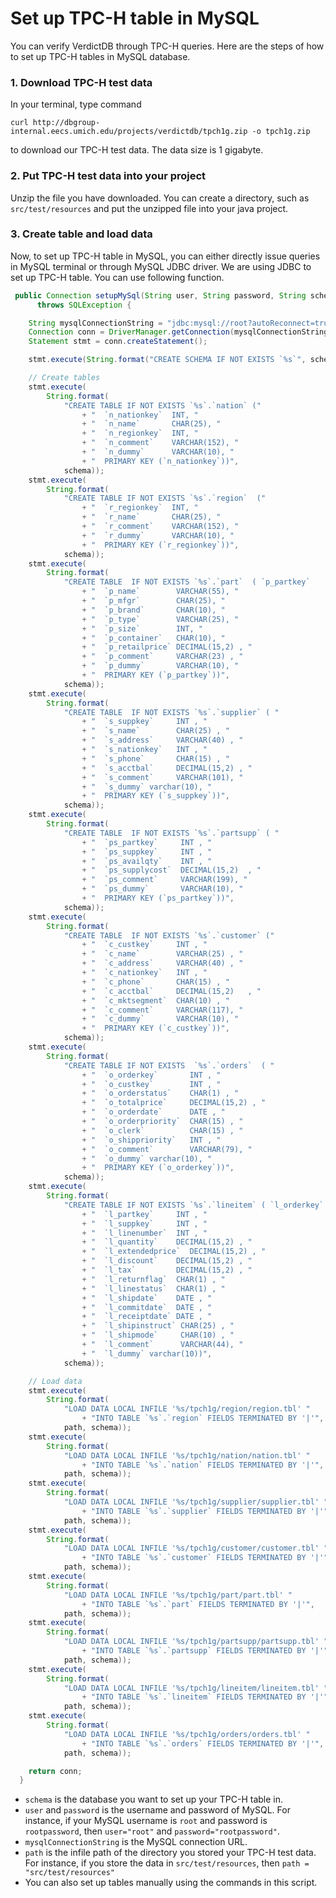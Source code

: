 # Set up TPC-H table in MySQL

You can verify VerdictDB through TPC-H queries. Here are the steps of how to set up TPC-H tables in MySQL database.


### 1. Download TPC-H test data

In your terminal, type command
```
curl http://dbgroup-internal.eecs.umich.edu/projects/verdictdb/tpch1g.zip -o tpch1g.zip
```
to download our TPC-H test data. The data size is 1 gigabyte.


### 2. Put TPC-H test data into your project

Unzip the file you have downloaded. You can create a directory, such as `src/test/resources` and put the unzipped file into your java project.

### 3. Create table and load data

Now, to set up TPC-H table in MySQL, you can either directly issue queries in MySQL terminal or through MySQL JDBC driver.
We are using JDBC to set up TPC-H table. You can use following function.

```java
 public Connection setupMySql(String user, String password, String schema, String path)
      throws SQLException {

    String mysqlConnectionString = "jdbc:mysql://root?autoReconnect=true&useSSL=false";
    Connection conn = DriverManager.getConnection(mysqlConnectionString, user, password);
    Statement stmt = conn.createStatement();

    stmt.execute(String.format("CREATE SCHEMA IF NOT EXISTS `%s`", schema));

    // Create tables
    stmt.execute(
        String.format(
            "CREATE TABLE IF NOT EXISTS `%s`.`nation` ("
                + "  `n_nationkey`  INT, "
                + "  `n_name`       CHAR(25), "
                + "  `n_regionkey`  INT, "
                + "  `n_comment`    VARCHAR(152), "
                + "  `n_dummy`      VARCHAR(10), "
                + "  PRIMARY KEY (`n_nationkey`))",
            schema));
    stmt.execute(
        String.format(
            "CREATE TABLE IF NOT EXISTS `%s`.`region`  ("
                + "  `r_regionkey`  INT, "
                + "  `r_name`       CHAR(25), "
                + "  `r_comment`    VARCHAR(152), "
                + "  `r_dummy`      VARCHAR(10), "
                + "  PRIMARY KEY (`r_regionkey`))",
            schema));
    stmt.execute(
        String.format(
            "CREATE TABLE  IF NOT EXISTS `%s`.`part`  ( `p_partkey`     INT, "
                + "  `p_name`        VARCHAR(55), "
                + "  `p_mfgr`        CHAR(25), "
                + "  `p_brand`       CHAR(10), "
                + "  `p_type`        VARCHAR(25), "
                + "  `p_size`        INT, "
                + "  `p_container`   CHAR(10), "
                + "  `p_retailprice` DECIMAL(15,2) , "
                + "  `p_comment`     VARCHAR(23) , "
                + "  `p_dummy`       VARCHAR(10), "
                + "  PRIMARY KEY (`p_partkey`))",
            schema));
    stmt.execute(
        String.format(
            "CREATE TABLE  IF NOT EXISTS `%s`.`supplier` ( "
                + "  `s_suppkey`     INT , "
                + "  `s_name`        CHAR(25) , "
                + "  `s_address`     VARCHAR(40) , "
                + "  `s_nationkey`   INT , "
                + "  `s_phone`       CHAR(15) , "
                + "  `s_acctbal`     DECIMAL(15,2) , "
                + "  `s_comment`     VARCHAR(101), "
                + "  `s_dummy` varchar(10), "
                + "  PRIMARY KEY (`s_suppkey`))",
            schema));
    stmt.execute(
        String.format(
            "CREATE TABLE  IF NOT EXISTS `%s`.`partsupp` ( "
                + "  `ps_partkey`     INT , "
                + "  `ps_suppkey`     INT , "
                + "  `ps_availqty`    INT , "
                + "  `ps_supplycost`  DECIMAL(15,2)  , "
                + "  `ps_comment`     VARCHAR(199), "
                + "  `ps_dummy`       VARCHAR(10), "
                + "  PRIMARY KEY (`ps_partkey`))",
            schema));
    stmt.execute(
        String.format(
            "CREATE TABLE  IF NOT EXISTS `%s`.`customer` ("
                + "  `c_custkey`     INT , "
                + "  `c_name`        VARCHAR(25) , "
                + "  `c_address`     VARCHAR(40) , "
                + "  `c_nationkey`   INT , "
                + "  `c_phone`       CHAR(15) , "
                + "  `c_acctbal`     DECIMAL(15,2)   , "
                + "  `c_mktsegment`  CHAR(10) , "
                + "  `c_comment`     VARCHAR(117), "
                + "  `c_dummy`       VARCHAR(10), "
                + "  PRIMARY KEY (`c_custkey`))",
            schema));
    stmt.execute(
        String.format(
            "CREATE TABLE IF NOT EXISTS  `%s`.`orders`  ( "
                + "  `o_orderkey`       INT , "
                + "  `o_custkey`        INT , "
                + "  `o_orderstatus`    CHAR(1) , "
                + "  `o_totalprice`     DECIMAL(15,2) , "
                + "  `o_orderdate`      DATE , "
                + "  `o_orderpriority`  CHAR(15) , "
                + "  `o_clerk`          CHAR(15) , "
                + "  `o_shippriority`   INT , "
                + "  `o_comment`        VARCHAR(79), "
                + "  `o_dummy` varchar(10), "
                + "  PRIMARY KEY (`o_orderkey`))",
            schema));
    stmt.execute(
        String.format(
            "CREATE TABLE IF NOT EXISTS `%s`.`lineitem` ( `l_orderkey`    INT , "
                + "  `l_partkey`     INT , "
                + "  `l_suppkey`     INT , "
                + "  `l_linenumber`  INT , "
                + "  `l_quantity`    DECIMAL(15,2) , "
                + "  `l_extendedprice`  DECIMAL(15,2) , "
                + "  `l_discount`    DECIMAL(15,2) , "
                + "  `l_tax`         DECIMAL(15,2) , "
                + "  `l_returnflag`  CHAR(1) , "
                + "  `l_linestatus`  CHAR(1) , "
                + "  `l_shipdate`    DATE , "
                + "  `l_commitdate`  DATE , "
                + "  `l_receiptdate` DATE , "
                + "  `l_shipinstruct` CHAR(25) , "
                + "  `l_shipmode`     CHAR(10) , "
                + "  `l_comment`      VARCHAR(44), "
                + "  `l_dummy` varchar(10))",
            schema));

    // Load data
    stmt.execute(
        String.format(
            "LOAD DATA LOCAL INFILE '%s/tpch1g/region/region.tbl' "
                + "INTO TABLE `%s`.`region` FIELDS TERMINATED BY '|'",
            path, schema));
    stmt.execute(
        String.format(
            "LOAD DATA LOCAL INFILE '%s/tpch1g/nation/nation.tbl' "
                + "INTO TABLE `%s`.`nation` FIELDS TERMINATED BY '|'",
            path, schema));
    stmt.execute(
        String.format(
            "LOAD DATA LOCAL INFILE '%s/tpch1g/supplier/supplier.tbl' "
                + "INTO TABLE `%s`.`supplier` FIELDS TERMINATED BY '|'",
            path, schema));
    stmt.execute(
        String.format(
            "LOAD DATA LOCAL INFILE '%s/tpch1g/customer/customer.tbl' "
                + "INTO TABLE `%s`.`customer` FIELDS TERMINATED BY '|'",
            path, schema));
    stmt.execute(
        String.format(
            "LOAD DATA LOCAL INFILE '%s/tpch1g/part/part.tbl' "
                + "INTO TABLE `%s`.`part` FIELDS TERMINATED BY '|'",
            path, schema));
    stmt.execute(
        String.format(
            "LOAD DATA LOCAL INFILE '%s/tpch1g/partsupp/partsupp.tbl' "
                + "INTO TABLE `%s`.`partsupp` FIELDS TERMINATED BY '|'",
            path, schema));
    stmt.execute(
        String.format(
            "LOAD DATA LOCAL INFILE '%s/tpch1g/lineitem/lineitem.tbl' "
                + "INTO TABLE `%s`.`lineitem` FIELDS TERMINATED BY '|'",
            path, schema));
    stmt.execute(
        String.format(
            "LOAD DATA LOCAL INFILE '%s/tpch1g/orders/orders.tbl' "
                + "INTO TABLE `%s`.`orders` FIELDS TERMINATED BY '|'",
            path, schema));

    return conn;
  }
```

* `schema` is the database you want to set up your TPC-H table in.
* `user` and `password` is the username and password of MySQL. For instance, if your MySQL username is `root` and password is `rootpassword`,
then `user="root"` and `password="rootpassword"`.
* `mysqlConnectionString` is the MySQL connection URL.
* `path` is the infile path of the directory you stored your TPC-H test data. For instance, if you store the data in
`src/test/resources`, then `path = "src/test/resources"`
* You can also set up tables manually using the commands in this script.
